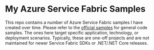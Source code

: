 # My Azure Service Fabric Samples
This repo contains a number of Azure Service Fabric samples I have created over time. Please refer to the [official samples](https://github.com/Azure-Samples?q=service-fabric&type=&language=) for general code samples. The ones here target specific application, technology, or deployment scenarios. Typically, these are one-off projects and are not maintained for newer Service Fabric SDKs or .NET/.NET Core releases.
